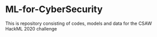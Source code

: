 # ML-for-CyberSecurity

This is repository consisting of codes, models and data for the CSAW HackML 2020 challenge
